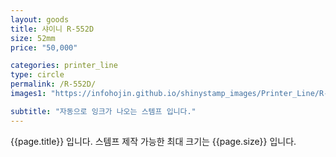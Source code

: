 ```yaml
---
layout: goods
title: 샤이니 R-552D
size: 52mm
price: "50,000"

categories: printer_line
type: circle
permalink: /R-552D/
images1: "https://infohojin.github.io/shinystamp_images/Printer_Line/R-552D/R-552D_1.jpg"

subtitle: "자동으로 잉크가 나오는 스템프 입니다."
---
```


{{page.title}} 입니다. 스템프 제작 가능한 최대 크기는 {{page.size}} 입니다.